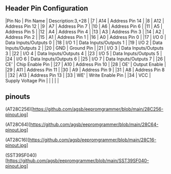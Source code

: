 ## Header Pin Configuration

|Pin No | Pin Name | Description:3,+28 | 
|7 | A14 | Address Pin 14 | 
|8 | A12 | Address Pin 12 | 
|9 | A7 | Address Pin 7 | 
|10 | A6 | Address Pin 6 | 
|11 | A5 | Address Pin 5 | 
|12 | A4 | Address Pin 4 | 
|13 | A3 | Address Pin 3 | 
|14 | A2 | Address Pin 2 | 
|15 | A1 | Address Pin 1 | 
|16 | A0 | Address Pin 0 | 
|17 | I/O 0 | Data Inputs/Outputs 0 | 
|18 | I/O 1 | Data Inputs/Outputs 1 | 
|19 | I/O 2 | Data Inputs/Outputs 2 | 
|20 | GND | Ground Pin | 
|21 | I/O 3 | Data Inputs/Outputs 3 | 
|22 | I/O 4 | Data Inputs/Outputs 4 | 
|23 | I/O 5 | Data Inputs/Outputs 5 | 
|24 | I/O 6 | Data Inputs/Outputs 6 | 
|25 | I/O 7 | Data Inputs/Outputs 7 | 
|26 | CE’ | Chip Enable Pin | 
|27 | A10 | Address Pin 10 | 
|28 | OE’ | Output Enable | 
|29 | A11 | Address Pin 11 | 
|30 | A9 | Address Pin 9 | 
|31 | A8 | Address Pin 8 | 
|32 | A13 | Address Pin 13 | 
|33 | WE’ | Write Enable Pin | 
|34 | VCC | Supply Voltage Pin | 
| | | |

## pinouts

(AT28C256)[https://github.com/agsb/eepromgrammer/blob/main/28C256-pinout.jpg]

(AT28C64)[https://github.com/agsb/eepromgrammer/blob/main/28C64-pinout.jpg]

(AT28C16)[https://github.com/agsb/eepromgrammer/blob/main/28C16-pinout.jpg]

(SST39SF040)[https://github.com/agsb/eepromgrammer/blob/main/SST39SF040-pinout.jpg]


